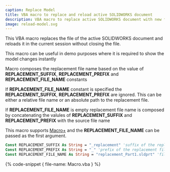```yaml
---
caption: Replace Model
title: VBA macro to replace and reload active SOLIDWORKS document
description: VBA macro to replace active SOLIDWORKS document with new file and reload without closing the file
image: reload-model.svg
---
```


This VBA macro replaces the file of the active SOLIDWORKS document and reloads it in the current session without closing the file.

This macro can be useful in demo purposes where it is required to show the model changes instantly

Macro composes the replacement file name based on the value of **REPLACEMENT_SUFFIX**, **REPLACEMENT_PREFIX** and **REPLACEMENT_FILE_NAME** constants

If **REPLACEMENT_FILE_NAME** constant is specified the **REPLACEMENT_SUFFIX**, **REPLACEMENT_PREFIX** are ignored. This can be either a relative file name or an absolute path to the replacement file.

If **REPLACEMENT_FILE_NAME** is empty replacement file name is composed by concatenating the valules of  **REPLACEMENT_SUFFIX** and **REPLACEMENT_PREFIX** with the source file name

This macro supports [Macro+](https://cadplus.xarial.com/macro-plus/) and the **REPLACEMENT_FILE_NAME** can be passed as the first argument.

~~~ vb
Const REPLACEMENT_SUFFIX As String = "_replacement" 'suffix of the replacement file
Const REPLACEMENT_PREFIX As String = "_" 'prefix of the replacement file
Const REPLACEMENT_FILE_NAME As String = "replacement_Part1.sldprt" 'file name of the replacement file
~~~

{% code-snippet { file-name: Macro.vba } %}